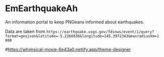 # EmEarthquakeAh
An information portal to keep PNGeans informed about earthquakes.

Data are taken from `https://earthquake.usgs.gov/fdsnws/event/1/query?format=geojson&latitude=-5.2266836&longitude=145.3972343&maxradiuskm=1000`

#https://whimsical-moxie-6e43a0.netlify.app/theme-designer
